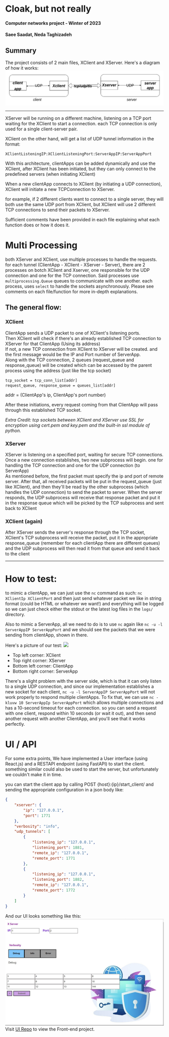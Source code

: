 # Cloak, but not really

#### Computer networks project - Winter of 2023
#### Saee Saadat, Neda Taghizadeh

 

## Summary
The project consists of 2 main files, XClient and XServer. Here's a diagram of how it works:
![](diagram.png)

---

XServer will be running on a different machine, listening on a TCP port waiting for the 
XClient to start a connection. each TCP connection is only used for a single client-server pair.

XClient on the other hand, will get a list of UDP tunnel information in the format:
```
XClientListeningIP:XClientListeningPort:ServerAppIP:ServerAppPort 
```
With this architecture, clientApps can be added dynamically and use the XClient, after XClient has been initiated, 
but they can only connect to the predefined servers (when initiating XClient)

When a new clientApp connects to XClient (by initiating a UDP connection), XClient will initiate a new TCPConnection to 
XServer.

for example, if 2 different clients want to connect to a single server, they will both use the same UDP port
from XClient, but XClient will use 2 different TCP connections to send their packets to XServer.

Sufficient comments have been provided in each file explaining what each function does or how it does it.


# Multi Processing
both XServer and XClient, use multiple processes to handle the requests.
for each tunnel (ClientApp - XClient - XServer - Server), there are 2 processes on botch XClient and Xserver, one responsible for 
the UDP connection and one for the TCP connection. Said processes use ``multiprocessing.Queue`` queues to communicate with one another.
each process, uses ``select`` to handle the sockets asynchronously. Please see comments on each file/function for more 
in-depth explanations.


## The general flow:
### XClient
ClientApp sends a UDP packet to one of XClient's listening ports.  
Then XClient will check if there's an already established TCP connection to XServer for that ClientApp (Using its address)  
If not, a new TCP connection from XClient to XServer will be created. and the first message would be the IP and Port number of ServerApp.  
Along with the TCP connection, 2 queues (request_queue and response_queue) will be created which can be accessed by the parent process using the address (just like the tcp socket)  
```
tcp_socket = tcp_conn_list[addr]
request_queue, response_queue = queues_list[addr]
```
addr = (ClientApp's ip, ClientApp's port number)

After these initiations, every request coming from that ClientApp will pass through this established TCP socket.

_Extra Credit: tcp sockets between XClient and XServer use SSL for encryption using cert.pem and key.pem and the built-in ssl module of python._

### XServer
XServer is listening on a specified port, waiting for secure TCP connections.
Once a new connection establishes, two new subprocess will begin. one for handling the TCP connection and one for the UDP connection (to ServerApp)  
As mentioned before, the first packet must specify the ip and port of remote server.
After that, all received packets will be put in the request_queue (just like XClient), and then they'll be read by the other subprocess (which handles the UDP connection)
to send the packet to server. When the server responds, the UDP subprocess will receive that response packet and put it in the response queue which will be picked by the TCP subprocess and sent back to XClient

### XClient (again)
After XServer sends the server's response through the TCP socket, XClient's TCP subprocess will receive the packet, put it in 
the appropriate response_queue (remember for each clientApp there are different queues) and the UDP subprocess will then read it from that queue and send it back to the client

---

# How to test:

to mimic a clientApp, we can just use the ``nc`` command as such:
```nc XClientIp XClientPort``` and then just send whatever packet we like in string format 
(could be HTML or whatever we want!) and everything will be logged so we  can just check either the stdout or the
latest log files in the ``logs/`` directory. 

Also to mimic a ServerApp, all we need to do is to use ``nc`` again like ``nc -u -l ServerAppIP ServerAppPort``
and we should see the packets that we were sending from clientApp, shown in there.

Here's a picture of our test:
![](test.png)
- Top left corner: XClient
- Top right corner: XServer
- Bottom left corner: ClientApp
- Bottom right corner: ServerApp

There's a slight problem with the server side, which is that it can only listen to a single UDP connection, and since our 
implementation establishes a new socket for each client, ``nc -u -l ServerAppIP ServerAppPort`` will not work properly to respond multiple clientApps.
To fix that, we can use  ``nc -kluvw 10 ServerAppIp ServerAppPort`` which allows multiple connections and has a 10-second timeout for each connection.
so you can send a request with one client, respond within 10 seconds (or wait it out), and then send another request with another ClientApp, and you'll see that it works perfectly.

# UI / API
For some extra points, We have implemented a User interface (using React.js) and a RESTAPI endpoint (using FastAPI) to start the client.
something similar could also be used to start the server, but unfortunately we couldn't make it in time.

you can start the client app by calling POST {host}:{ip}/start_client/ and sending the appropriate configuration in a json body like:
```JSON
{
    "xserver": {
        "ip": "127.0.0.1",
        "port": 1771
    },
    "verbosity": "info",
    "udp_tunnels": [
        {
            "listening_ip": "127.0.0.1",
            "listening_port": 1881,
            "remote_ip": "127.0.0.1",
            "remote_port": 1771
        },
        {
            "listening_ip": "127.0.0.1",
            "listening_port": 1882,
            "remote_ip": "127.0.0.1",
            "remote_port": 1772
        }
    ]
}
```

And our UI looks something like this:
![](UI.png)
Visit [UI Repo](https://github.com/nedataghizadeh79/front-of-the-network-lesson-project) to view the Front-end project.
